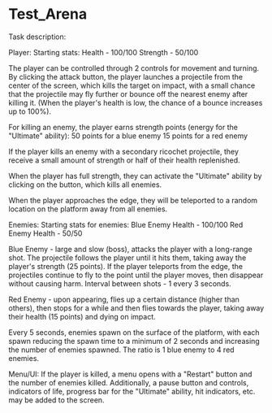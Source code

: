 # Test_Arena
Task description:

Player:
Starting stats:
Health - 100/100
Strength - 50/100

The player can be controlled through 2 controls for movement and turning. By clicking the attack button, the player launches a projectile from the center of the screen, which kills the target on impact, with a small chance that the projectile may fly further or bounce off the nearest enemy after killing it. (When the player's health is low, the chance of a bounce increases up to 100%).

For killing an enemy, the player earns strength points (energy for the "Ultimate" ability):
50 points for a blue enemy
15 points for a red enemy

If the player kills an enemy with a secondary ricochet projectile, they receive a small amount of strength or half of their health replenished.

When the player has full strength, they can activate the "Ultimate" ability by clicking on the button, which kills all enemies.

When the player approaches the edge, they will be teleported to a random location on the platform away from all enemies.

Enemies:
Starting stats for enemies:
Blue Enemy Health - 100/100
Red Enemy Health - 50/50

Blue Enemy - large and slow (boss), attacks the player with a long-range shot. The projectile follows the player until it hits them, taking away the player's strength (25 points). If the player teleports from the edge, the projectiles continue to fly to the point until the player moves, then disappear without causing harm. Interval between shots - 1 every 3 seconds.

Red Enemy - upon appearing, flies up a certain distance (higher than others), then stops for a while and then flies towards the player, taking away their health (15 points) and dying on impact.

Every 5 seconds, enemies spawn on the surface of the platform, with each spawn reducing the spawn time to a minimum of 2 seconds and increasing the number of enemies spawned. The ratio is 1 blue enemy to 4 red enemies.

Menu/UI:
If the player is killed, a menu opens with a "Restart" button and the number of enemies killed.
Additionally, a pause button and controls, indicators of life, progress bar for the "Ultimate" ability, hit indicators, etc. may be added to the screen.
